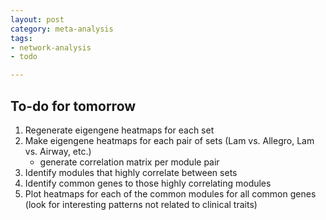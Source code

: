 ```yaml
---
layout: post
category: meta-analysis
tags: 
- network-analysis
- todo

---
```

## To-do for tomorrow

1. Regenerate eigengene heatmaps for each set
2. Make eigengene heatmaps for each pair of sets (Lam vs. Allegro, Lam vs. Airway, etc.)
	- generate correlation matrix per module pair
3. Identify modules that highly correlate between sets
4. Identify common genes to those highly correlating modules
5. Plot heatmaps for each of the common modules for all common genes (look for interesting patterns not related to clinical traits)

